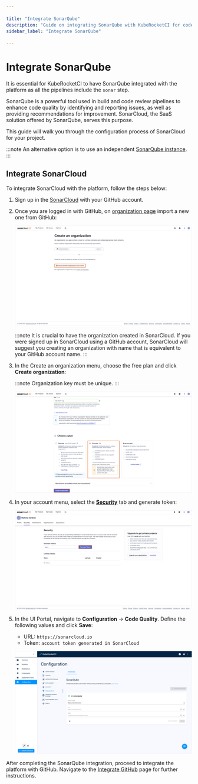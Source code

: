 ```yaml
---

title: "Integrate SonarQube"
description: "Guide on integrating SonarQube with KubeRocketCI for code quality analysis in build and review pipelines, including steps for setting up SonarCloud."
sidebar_label: "Integrate SonarQube"

---
```

<!-- markdownlint-disable MD025 -->

# Integrate SonarQube

<head>
  <link rel="canonical" href="https://docs.kuberocketci.io/docs/quick-start/integrate-sonarcloud" />
</head>

It is essential for KubeRocketCI to have SonarQube integrated with the platform as all the pipelines include the `sonar` step.

SonarQube is a powerful tool used in build and code review pipelines to enhance code quality by identifying and reporting issues, as well as providing recommendations for improvement. SonarCloud, the SaaS solution offered by SonarQube, serves this purpose.

This guide will walk you through the configuration process of SonarCloud for your project.

:::note
  An alternative option is to use an independent [SonarQube instance](../operator-guide/code-quality/sonarqube.md).
:::

## Integrate SonarCloud

To integrate SonarCloud with the platform, follow the steps below:

1. Sign up in the [SonarCloud](https://sonarcloud.io) with your GitHub account.

2. Once you are logged in with GitHub, on [organization page](https://sonarcloud.io/create-organization) import a new one from GitHub:

    ![Import organization](../assets/quick-start/import_from_github.png "Import organization")

    :::note
      It is crucial to have the organization created in SonarCloud. If you were signed up in SonarCloud using a GitHub account, SonarCloud will suggest you creating an organization with name that is equivalent to your GitHub account name.
    :::

3. In the Create an organization menu, choose the free plan and click **Create organization**:

    :::note
      Organization key must be unique.
    :::

    ![Create organization](../assets/quick-start/free_plan.png "Choose plan")

4. In your account menu, select the [**Security**](https://sonarcloud.io/account/security) tab and generate token:

    ![Create organization](../assets/quick-start/generate_token.png "Generate token")

5. In the UI Portal, navigate to **Configuration** -> **Code Quality**. Define the following values and click **Save**:

    * URL: `https://sonarcloud.io`
    * Token: `account token generated in SonarCloud`

    ![SonarQube integration](../assets/quick-start/sonarqube_integrated.png "SonarQube integration")

After completing the SonarQube integration, proceed to integrate the platform with GitHub. Navigate to the [Integrate GitHub](./integrate-github.md) page for further instructions.
